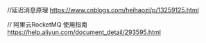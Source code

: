 

//延迟消息原理
https://www.cnblogs.com/heihaozi/p/13259125.html




// 阿里云RocketMQ 使用指南
https://help.aliyun.com/document_detail/293595.html